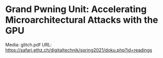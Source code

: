 # Grand Pwning Unit: Accelerating Microarchitectural Attacks with the GPU

Media: glitch.pdf
URL: https://safari.ethz.ch/digitaltechnik/spring2021/doku.php?id=readings